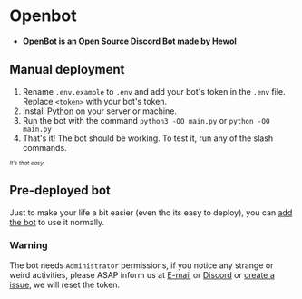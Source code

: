 # Openbot
- **OpenBot is an Open Source Discord Bot made by Hewol**

## Manual deployment
1. Rename `.env.example` to `.env` and add your bot's token in the `.env` file. Replace `<token>` with your bot's token.
2. Install [Python](https://python.org) on your server or machine.
3. Run the bot with the command `python3 -OO main.py` or `python -OO main.py`
4. That's it! The bot should be working. To test it, run any of the slash commands.

<i><sup><sub>It's that easy.</sub></sup></i>

## Pre-deployed bot
Just to make your life a bit easier (even tho its easy to deploy), you can [add the bot](https://discord.com/api/oauth2/authorize?client_id=1141365284968607758&permissions=8&scope=bot) to use it normally.

### Warning
The bot needs `Administrator` permissions, if you notice any strange or weird activities, please ASAP inform us at [E-mail](mailto:hewol@proton.me) or [Discord](https://discord.gg/haTmcAtKCP) or [create a issue](https://github.com/hewol/OpenBot/issues/new), we will reset the token.

